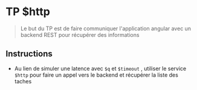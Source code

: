 # TP $http
> Le but du TP est de faire communiquer l'application angular avec un backend REST pour récupérer des informations

## Instructions

- Au lien de simuler une latence avec `$q` et `$timeout` , utiliser le service `$http` pour faire un appel vers le backend et récupérer la liste des taches